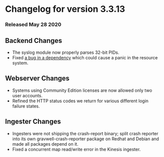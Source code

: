 # Changelog for version 3.3.13

### Released May 28 2020

## Backend Changes
* The syslog module now properly parses 32-bit PIDs.
* Fixed [a bug in a dependency](https://github.com/peterbourgon/diskv/issues/40) which could cause a panic in the resource system.

## Webserver Changes
* Systems using Community Edition licenses are now allowed only two user accounts.
* Refined the HTTP status codes we return for various different login failure states.

## Ingester Changes

[//]: # (* Ingesters, and all other open-source code, are now managed in the [github.com/gravwell/gravwell]&#40;https://github.com/gravwell/gravwell&#41; monorepo.)
* Ingesters were not shipping the crash-report binary; split crash reporter into its own gravwell-crash-reporter package on Redhat and Debian and made all packages depend on it.
* Fixed a concurrent map read/write error in the Kinesis ingester.
